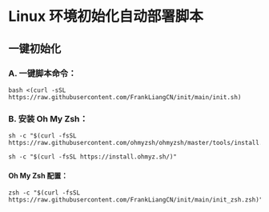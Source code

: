 #  Linux 环境初始化自动部署脚本

## 一键初始化

### A. 一键脚本命令：
```
bash <(curl -sSL https://raw.githubusercontent.com/FrankLiangCN/init/main/init.sh)
```

### B. 安装 Oh My Zsh：
```
sh -c "$(curl -fsSL https://raw.githubusercontent.com/ohmyzsh/ohmyzsh/master/tools/install.sh)"
```
```
sh -c "$(curl -fsSL https://install.ohmyz.sh/)"
```
#### Oh My Zsh 配置：
```
zsh -c "$(curl -fsSL https://raw.githubusercontent.com/FrankLiangCN/init/main/init_zsh.zsh)"
```
